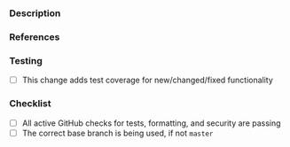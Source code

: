 <!-- Template adapted from https://github.com/auth0/open-source-template/blob/master/.github/PULL_REQUEST_TEMPLATE.md -->

<!-- Text between these brackets isn't actually shown to others. Check the preview if you're not sure! -->

<!-- By submitting a PR to this repository, you agree to the terms within our Code of Conduct (https://github.com/lacerte/clima/blob/master/CODE-OF-CONDUCT.md). Please see https://github.com/lacerte/clima/blob/master/CONTRIBUTING.md for how to create and submit a high-quality PR for this repo. -->

### Description

<!--
Describe this PR's purpose and impact, along with any background information. Please do not assume prior context.

Provide details that support your chosen implementation, including: breaking changes, alternatives considered, changes to the API, etc. If the UI is being changed, please provide screenshots.
--> 

### References

<!-- Include any relevant links here, like GitHub issues or Stack Overflow posts. Feel free to delete this section if there are no references. -->

### Testing

<!--
Describe how this can be tested by reviewers. Be specific about anything not tested and reasons why. If this repository has unit and/or integration testing, tests should be added for new functionality and existing tests should complete without errors.

Please include any manual steps for testing any functionality not covered by unit/integration tests.

Also include details of the environment this PR was developed in (device/platform/version).
-->

- [ ] This change adds test coverage for new/changed/fixed functionality

### Checklist

- [ ] All active GitHub checks for tests, formatting, and security are passing
- [ ] The correct base branch is being used, if not `master`
